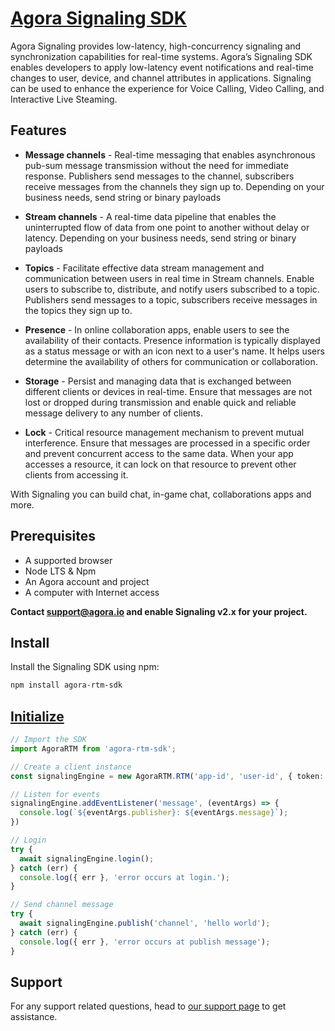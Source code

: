 # [Agora Signaling SDK](https://docs-beta.agora.io/en/signaling/overview/product-overview) 

Agora Signaling provides low-latency, high-concurrency signaling and synchronization capabilities for real-time systems. Agora’s Signaling SDK enables developers to apply low-latency event notifications and real-time changes to user, device, and channel attributes in applications. Signaling can be used to enhance the experience for Voice Calling, Video Calling, and Interactive Live Steaming.

## Features

- **Message channels** - Real-time messaging that enables asynchronous pub-sum message transmission without the need for immediate response. Publishers send messages to the channel, subscribers receive messages from the channels they sign up to. Depending on your business needs, send string or binary payloads

- **Stream channels** - A real-time data pipeline that enables the uninterrupted flow of data from one point to another without delay or latency. Depending on your business needs, send string or binary payloads

- **Topics** - Facilitate effective data stream management and communication between users in real time in Stream channels. Enable users to subscribe to, distribute, and notify users subscribed to a topic. Publishers send messages to a topic, subscribers receive messages in the topics they sign up to.

- **Presence** - In online collaboration apps, enable users to see the availability of their contacts. Presence information is typically displayed as a status message or with an icon next to a user's name. It helps users determine the availability of others for communication or collaboration.

- **Storage** - Persist and managing data that is exchanged between different clients or devices in real-time. Ensure that messages are not lost or dropped during transmission and enable quick and reliable message delivery to any number of clients.

- **Lock** - Critical resource management mechanism to prevent mutual interference. Ensure that messages are processed in a specific order and prevent concurrent access to the same data. When your app accesses a resource, it can lock on that resource to prevent other clients from accessing it.

With Signaling you can build chat, in-game chat, collaborations apps and more.

## Prerequisites

- A supported browser
- Node LTS & Npm
- An Agora account and project
- A computer with Internet access

**Contact support@agora.io and enable Signaling v2.x for your project.**

## Install

Install the Signaling SDK using npm:

```bash
npm install agora-rtm-sdk
```

## [Initialize](https://docs-beta.agora.io/en/signaling/get-started/get-started-sdk)

```ts
// Import the SDK
import AgoraRTM from 'agora-rtm-sdk';

// Create a client instance 
const signalingEngine = new AgoraRTM.RTM('app-id', 'user-id', { token: 'temporary-token' });

// Listen for events
signalingEngine.addEventListener('message', (eventArgs) => {
  console.log(`${eventArgs.publisher}: ${eventArgs.message}`);
})

// Login 
try { 
  await signalingEngine.login(); 
} catch (err) {
  console.log({ err }, 'error occurs at login.');
}

// Send channel message
try { 
  await signalingEngine.publish('channel', 'hello world');
} catch (err) {
  console.log({ err }, 'error occurs at publish message');
}

```

## Support

For any support related questions, head to [our support page](http://agora-ticket.agora.io) to get assistance.
